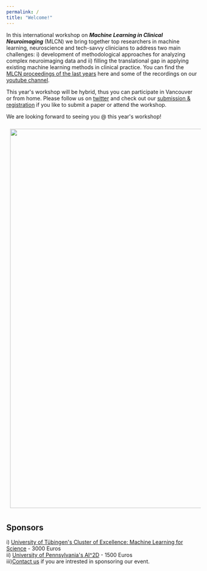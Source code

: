 ```yaml
---
permalink: /
title: "Welcome!"
---
```


In this international workshop on ***Machine Learning in Clinical Neuroimaging*** (MLCN) we bring together top researchers in machine learning, neuroscience and tech-savvy clinicians to address two main challenges: i) development of methodological approaches for analyzing complex neuroimaging data and ii) filling the translational gap in applying existing machine learning methods in clinical practice. You can find the [MLCN proceedings of the last years](https://link.springer.com/conference/mlcn) here and some of the recordings on our [youtube channel](https://www.youtube.com/channel/UC7RKhS5bHKiuYXdaBolX6Og).

This year's workshop will be hybrid, thus you can participate in Vancouver or from home. Please follow us on [twitter](https://twitter.com/MLCNworkshop) and check out our [submission & registration](https://mlcnworkshop.github.io/submissions/) if you like to submit a paper or attend the workshop.

We are looking forward to seeing you @ this year's workshop!

<img align="center" src="https://mlcnworkshop.github.io/images/vancouver_intro.png" width="1000 px" style="padding: 10px">

## Sponsors

i) [University of Tübingen's Cluster of Excellence: Machine Learning for Science](https://uni-tuebingen.de/en/research/core-research/cluster-of-excellence-machine-learning/home/) - 3000 Euros
<br>
ii) [University of Pennsylvania's AI^2D](https://ai2d.med.upenn.edu) - 1500 Euros
<br>
iii)[Contact us](mailto:dr.thomas.wolfers@gmail.com) if you are intrested in sponsoring our event.
